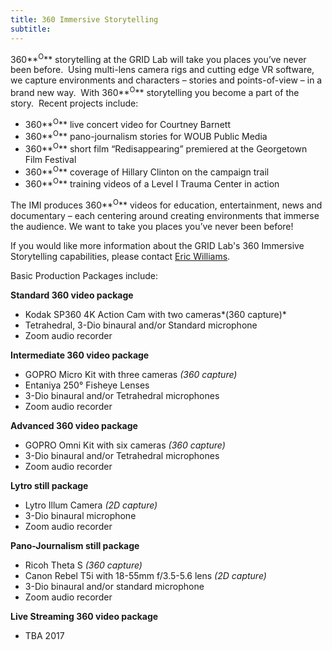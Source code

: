 ```yaml
---
title: 360 Immersive Storytelling
subtitle:
---
```



360**<sup>O</sup>** storytelling at the GRID Lab will take you places you’ve never been before.&nbsp; Using multi-lens camera rigs and cutting edge VR software, we capture environments and characters – stories and points-of-view – in a brand new way.&nbsp; With 360**<sup>O</sup>** storytelling you become a part of the story.&nbsp; Recent projects include:

* 360**<sup>O</sup>** live concert video for Courtney Barnett
* 360**<sup>O</sup>** pano-journalism stories for WOUB Public Media
* 360**<sup>O</sup>** short film “Redisappearing” premiered at the Georgetown Film Festival
* 360**<sup>O</sup>** coverage of Hillary Clinton on the campaign trail
* 360**<sup>O</sup>** training videos of a Level I Trauma Center in action


The IMI produces 360**<sup>O</sup>** videos for education, entertainment, news and documentary – each centering around creating environments that immerse the audience. We want to take you places you’ve never been before!

If you would like more information about the GRID Lab's 360 Immersive Storytelling capabilities, please contact [Eric Williams](javascript:void(location.href='mailto:'+String.fromCharCode(119,105,108,108,105,97,101,50,64,111,104,105,111,46,101,100,117)+'?subject=GRID%20Lab%20-%20360%20Immersive%20Storytelling%20Request')).

Basic Production Packages include:

**Standard 360 video package**

* Kodak SP360 4K Action Cam with two cameras*(360 capture)*
* Tetrahedral, 3-Dio binaural and/or Standard microphone
* Zoom audio recorder


**Intermediate 360 video package**

* GOPRO Micro Kit with three cameras *(360 capture)*
* Entaniya 250&deg; Fisheye Lenses
* 3-Dio binaural and/or Tetrahedral microphones
* Zoom audio recorder


**Advanced 360 video package**

* GOPRO Omni Kit with six cameras *(360 capture)*
* 3-Dio binaural and/or Tetrahedral microphones
* Zoom audio recorder


**Lytro still package**

* Lytro Illum Camera *(2D capture)*
* 3-Dio binaural microphone
* Zoom audio recorder


**Pano-Journalism still package**

* Ricoh Theta S *(360 capture)*
* Canon Rebel T5i with 18-55mm f/3.5-5.6 lens *(2D capture)*
* 3-Dio binaural and/or standard microphone
* Zoom audio recorder


**Live Streaming 360 video package**

* TBA 2017